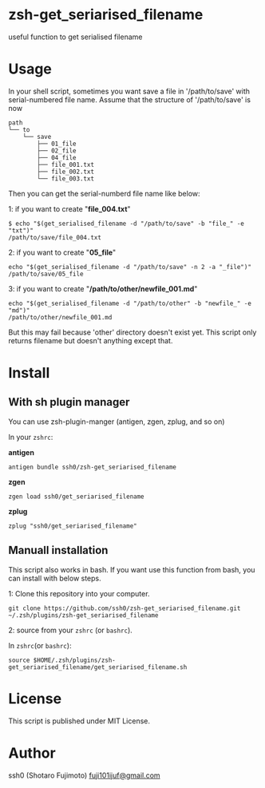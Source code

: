 # zsh-get_seriarised_filename

useful function to get serialised filename

# Usage

In your shell script, sometimes you want save a file in '/path/to/save'
with serial-numbered file name.
Assume that the structure of '/path/to/save' is now

```
path
└── to
    └── save
        ├── 01_file
        ├── 02_file
        ├── 04_file
        ├── file_001.txt
        ├── file_002.txt
        └── file_003.txt
```

Then you can get the serial-numberd file name like below:

1: if you want to create "**file_004.txt**"

```
$ echo "$(get_serialised_filename -d "/path/to/save" -b "file_" -e "txt")"
/path/to/save/file_004.txt
```

2: if you want to create "**05_file**"

```
echo "$(get_serialised_filename -d "/path/to/save" -n 2 -a "_file")"
/path/to/save/05_file
```

3: if you want to create "**/path/to/other/newfile_001.md**"

```
echo "$(get_serialised_filename -d "/path/to/other" -b "newfile_" -e "md")"
/path/to/other/newfile_001.md
```

But this may fail because 'other' directory doesn't exist yet.
This script only returns filename but doesn't anything except that.

# Install

## With sh plugin manager

You can use zsh-plugin-manger (antigen, zgen, zplug, and so on)

In your `zshrc`:

**antigen**

```
antigen bundle ssh0/zsh-get_seriarised_filename
```

**zgen**

```
zgen load ssh0/get_seriarised_filename
```

**zplug**

```
zplug "ssh0/get_seriarised_filename"
```

## Manuall installation

This script also works in bash. If you want use this function from bash,
you can install with below steps.

1: Clone this repository into your computer.

```
git clone https://github.com/ssh0/zsh-get_seriarised_filename.git ~/.zsh/plugins/zsh-get_seriarised_filename
```

2: source from your `zshrc` (or `bashrc`).

In `zshrc`(or `bashrc`):

```
source $HOME/.zsh/plugins/zsh-get_seriarised_filename/get_seriarised_filename.sh
```

# License

This script is published under MIT License.

# Author

ssh0 (Shotaro Fujimoto) <fuji101ijuf@gmail.com>

